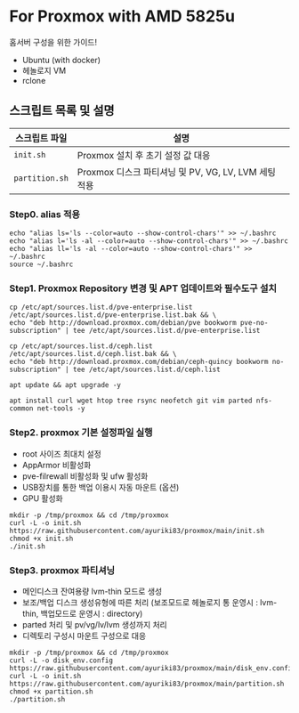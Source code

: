 # For Proxmox with AMD 5825u

홈서버 구성을 위한 가이드!
- Ubuntu (with docker)
- 헤놀로지 VM
- rclone

## 스크립트 목록 및 설명

| 스크립트 파일 | 설명 |
| --- | --- |
| `init.sh` | Proxmox 설치 후 초기 설정 값 대응 |
| `partition.sh` | Proxmox 디스크 파티셔닝 및 PV, VG, LV, LVM 세팅 적용 |

### Step0. alias 적용
```
echo "alias ls='ls --color=auto --show-control-chars'" >> ~/.bashrc
echo "alias l='ls -al --color=auto --show-control-chars'" >> ~/.bashrc
echo "alias ll='ls -al --color=auto --show-control-chars'" >> ~/.bashrc
source ~/.bashrc
```

### Step1. Proxmox Repository 변경 및 APT 업데이트와 필수도구 설치
```
cp /etc/apt/sources.list.d/pve-enterprise.list /etc/apt/sources.list.d/pve-enterprise.list.bak && \
echo "deb http://download.proxmox.com/debian/pve bookworm pve-no-subscription" | tee /etc/apt/sources.list.d/pve-enterprise.list
```
```
cp /etc/apt/sources.list.d/ceph.list /etc/apt/sources.list.d/ceph.list.bak && \
echo "deb http://download.proxmox.com/debian/ceph-quincy bookworm no-subscription" | tee /etc/apt/sources.list.d/ceph.list
```
```
apt update && apt upgrade -y
```
```
apt install curl wget htop tree rsync neofetch git vim parted nfs-common net-tools -y
```

### Step2. proxmox 기본 설정파일 실행
- root 사이즈 최대치 설정
- AppArmor 비활성화
- pve-filrewall 비활성화 및 ufw 활성화
- USB장치를 통한 백업 이용시 자동 마운트 (옵션)
- GPU 활성화
```
mkdir -p /tmp/proxmox && cd /tmp/proxmox
curl -L -o init.sh https://raw.githubusercontent.com/ayuriki83/proxmox/main/init.sh
chmod +x init.sh
./init.sh
```

### Step3. proxmox 파티셔닝
- 메인디스크 잔여용량 lvm-thin 모드로 생성
- 보조/백업 디스크 생성유형에 따른 처리 (보조모드로 헤놀로지 통 운영시 : lvm-thin, 백업모드로 운영시 : directory)
- parted 처리 및 pv/vg/lv/lvm 생성까지 처리
- 디렉토리 구성시 마운트 구성으로 대응
```
mkdir -p /tmp/proxmox && cd /tmp/proxmox
curl -L -o disk_env.config https://raw.githubusercontent.com/ayuriki83/proxmox/main/disk_env.config
curl -L -o init.sh https://raw.githubusercontent.com/ayuriki83/proxmox/main/partition.sh
chmod +x partition.sh
./partition.sh
```
